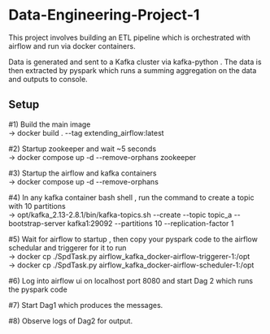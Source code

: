 # Data-Engineering-Project-1

This project involves building an ETL pipeline which is orchestrated with airflow and run via docker containers.

Data is generated and sent to a Kafka cluster via kafka-python . The data is then extracted by pyspark which runs a summing aggregation on the data and outputs to console.

## Setup
#1) Build the main image<br> 
     -> docker build . --tag extending_airflow:latest<br>

#2) Startup zookeeper and wait ~5 seconds<br> 
     -> docker compose up -d --remove-orphans zookeeper<br>

#3) Startup the airflow and kafka containers<br> 
     -> docker compose up -d --remove-orphans<br>

#4) In any kafka container bash shell , run the command to create a topic with 10 partitions<br> 
     -> opt/kafka_2.13-2.8.1/bin/kafka-topics.sh --create --topic topic_a --bootstrap-server kafka1:29092 --partitions 10 --replication-factor 1<br>

#5) Wait for airflow to startup , then copy your pyspark code to the airflow schedular and triggerer for it to run<br> 
     -> docker cp ./SpdTask.py airflow_kafka_docker-airflow-triggerer-1:/opt<br>
     -> docker cp ./SpdTask.py airflow_kafka_docker-airflow-scheduler-1:/opt<br>
    
#6) Log into airflow ui on localhost port 8080 and start Dag 2 which runs the pyspark code

#7) Start Dag1 which produces the messages.

#8) Observe logs of Dag2 for output.
